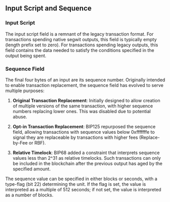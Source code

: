 ## Input Script and Sequence

### Input Script

The input script field is a remnant of the legacy transaction format. For transactions spending native segwit outputs, this field is typically empty (length prefix set to zero). For transactions spending legacy outputs, this field contains the data needed to satisfy the conditions specified in the output being spent.

### Sequence Field

The final four bytes of an input are its sequence number. Originally intended to enable transaction replacement, the sequence field has evolved to serve multiple purposes:

1. **Original Transaction Replacement**: Initially designed to allow creation of multiple versions of the same transaction, with higher sequence numbers replacing lower ones. This was disabled due to potential abuse.

2. **Opt-in Transaction Replacement**: BIP125 repurposed the sequence field, allowing transactions with sequence values below 0xfffffffe to signal they are replaceable by transactions with higher fees (Replace-by-Fee or RBF).

3. **Relative Timelock**: BIP68 added a constraint that interprets sequence values less than 2^31 as relative timelocks. Such transactions can only be included in the blockchain after the previous output has aged by the specified amount.

The sequence value can be specified in either blocks or seconds, with a type-flag (bit 22) determining the unit. If the flag is set, the value is interpreted as a multiple of 512 seconds; if not set, the value is interpreted as a number of blocks.